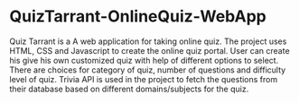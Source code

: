 # QuizTarrant-OnlineQuiz-WebApp
Quiz Tarrant is a A web application for taking online quiz. The project uses HTML, CSS and Javascript to create the online quiz portal.
User can create his give his own customized quiz with help of different options to select. There are choices for category of quiz, number of questions and difficulty level of quiz.
Trivia API is used in the project to fetch the questions from their database based on different domains/subjects for the quiz.  
